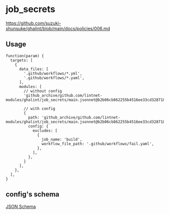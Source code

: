 # job_secrets

https://github.com/suzuki-shunsuke/ghalint/blob/main/docs/policies/006.md

## Usage

```jsonnet
function(param) {
  targets: [
    {
      data_files: [
        '.github/workflows/*.yml',
        '.github/workflows/*.yaml',
      ],
      modules: [
        // without config
        'github_archive/github.com/lintnet-modules/ghalint/job_secrets/main.jsonnet@b2b06cb862255b4516ee33cd328718186393878d:v0.1.0',

        // with config
        {
          path: 'github_archive/github.com/lintnet-modules/ghalint/job_secrets/main.jsonnet@b2b06cb862255b4516ee33cd328718186393878d:v0.1.0',
          config: {
            excludes: [
              {
                job_name: 'build',
                workflow_file_path: '.github/workflows/fail.yaml',
              },
            ],
          },
        }
      ],
    },
  ],
}
```

## config's schema

[JSON Schema](main_config_schema.json)
